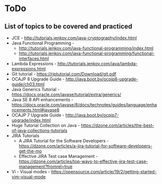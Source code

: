 # ToDo

## List of topics to be covered and practiced

  * JCE - http://tutorials.jenkov.com/java-cryptography/index.html
  * Java Functional Programming - 
  	- http://tutorials.jenkov.com/java-functional-programming/index.html
  	- http://tutorials.jenkov.com/java-functional-programming/functional-interfaces.html 
  * Lambda Expressions - http://tutorials.jenkov.com/java/lambda-expressions.html
  * Git tutorial - https://riptutorial.com/Download/git.pdf
  * OCAJP 8 Upgrade Guide - http://java.boot.by/ocpjp8-upgrade-guide/ch03.html
  * Java Generics Tutorial - https://docs.oracle.com/javase/tutorial/extra/generics/
  * Java SE 8 API enhancements - https://docs.oracle.com/javase/8/docs/technotes/guides/language/enhancements.html#javase8
  * OCAJP 7 Upgrade Guide - http://java.boot.by/ocpjp7-upgrade/index.html
  * Huge Tutorial Collection on Java - https://dzone.com/articles/the-best-of-java-collections-tutorials
  * JIRA Tutorials
  	- A JIRA Tutorial for the Software Developers - https://dzone.com/articles/a-jira-tutorial-for-software-developers-get-the-mo
	- Effective JIRA Test case Management - https://dzone.com/articles/top-ways-to-effective-jira-test-case-management?fromrel=true
  * Vi - Visual modes - https://opensource.com/article/19/2/getting-started-vim-visual-mode

